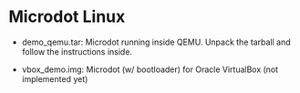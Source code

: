 
# Microdot Linux

* demo\_qemu.tar: Microdot running inside QEMU. Unpack the tarball and follow the
instructions inside.

* vbox\_demo.img: Microdot (w/ bootloader) for Oracle VirtualBox (not implemented yet)

